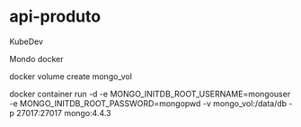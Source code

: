 # api-produto
KubeDev

Mondo docker

docker volume create mongo_vol

docker container run -d -e MONGO_INITDB_ROOT_USERNAME=mongouser -e MONGO_INITDB_ROOT_PASSWORD=mongopwd -v mongo_vol:/data/db -p 27017:27017 mongo:4.4.3
